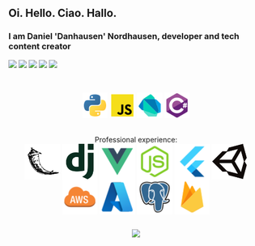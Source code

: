 ## Oi. Hello. Ciao. Hallo. 
### I am Daniel '**Danhausen**' Nordhausen, developer and tech content creator

<div> 
  <a href="https://www.youtube.com/channel/UCa0RO4lMRS4rE7Sd8qYXlqw" target="_blank"><img src="https://img.shields.io/badge/YouTube-FF0000?style=for-the-badge&logo=youtube&logoColor=white" target="_blank"></a>
  <a href="https://www.instagram.com/dan.hausen/" target="_blank"><img src="https://img.shields.io/badge/-Instagram-%23E4405F?style=for-the-badge&logo=instagram&logoColor=white" target="_blank"></a>
  <a href="https://twitter.com/DanhausenUser" target="_blank"><img src="https://img.shields.io/badge/Twitter-1DA1F2?style=for-the-badge&logo=twitter&logoColor=white target="_blank"></a>
  <a href="https://www.linkedin.com/in/danhausen/" target="_blank"><img src="https://img.shields.io/badge/LinkedIn-0077B5?style=for-the-badge&logo=linkedin&logoColor=white" target="_blank"></a>
  <a href = "mailto:danhausen@vivaldi.net"><img src="https://img.shields.io/badge/-Email-%23333?style=for-the-badge&logo=email&logoColor=white" target="_blank"></a>
</div>

##

<div style="display: inline_block"  align="center"><br>
  <img align="center" alt="Danhausen-Python" height="50" width="50" src="https://github.com/vscode-icons/vscode-icons/blob/master/icons/file_type_python.svg">
  <img align="center" alt="Danhausen-Javascript" height="50" width="50" src="https://github.com/vscode-icons/vscode-icons/blob/master/icons/file_type_js_official.svg">
  <img align="center" alt="Danhausen-Dart" height="50" width="50" src="https://github.com/vscode-icons/vscode-icons/blob/master/icons/file_type_dartlang.svg">
  <img align="center" alt="Danhausen-Csharp" height="50" width="50" src="https://github.com/devicons/devicon/blob/master/icons/csharp/csharp-original.svg">
    <br><br><br>
    Professional experience:
    <br>
  <img align="center" alt="Danhausen-Flask" height="70" width="70" src="https://github.com/devicons/devicon/blob/master/icons/flask/flask-original.svg">
  <img align="center" alt="Danhausen-Django" height="70" width="70" src="https://github.com/devicons/devicon/blob/master/icons/django/django-plain.svg">  
  <img align="center" alt="Danhausen-Vue" height="70" width="70" src="https://github.com/vscode-icons/vscode-icons/blob/master/icons/file_type_vue.svg">
  <img align="center" alt="Danhausen-NodeJS" height="70" width="70" src="https://github.com/vscode-icons/vscode-icons/blob/master/icons/file_type_node.svg">    
  <img align="center" alt="Danhausen-Flutter" height="70" width="70" src="https://github.com/vscode-icons/vscode-icons/blob/master/icons/file_type_flutter.svg">
  <img align="center" alt="Danhausen-Unity" height="70" width="70" src="https://github.com/devicons/devicon/blob/master/icons/unity/unity-original.svg"> 
    <br>
  <img align="center" alt="Danhausen-AWS" height="70" width="70" src="https://github.com/vscode-icons/vscode-icons/blob/master/icons/file_type_aws.svg"> 
  <img align="center" alt="Danhausen-Azure" height="70" width="70" src="https://github.com/vscode-icons/vscode-icons/blob/master/icons/file_type_azure.svg"> 
  <img align="center" alt="Danhausen-PostgreSQL" height="70" width="70" src="https://github.com/vscode-icons/vscode-icons/blob/master/icons/file_type_pgsql.svg"> 
  <img align="center" alt="Danhausen-Firebase" height="70" width="70" src="https://github.com/vscode-icons/vscode-icons/blob/master/icons/file_type_firebase.svg"> 
</div>

##

<div align="center">
  <a href="https://github.com/danhausen">
  <img height="180em" src="https://github-readme-stats.vercel.app/api?username=danhausen&show_icons=true&theme=dracula&include_all_commits=true&count_private=true"/>
</div>
